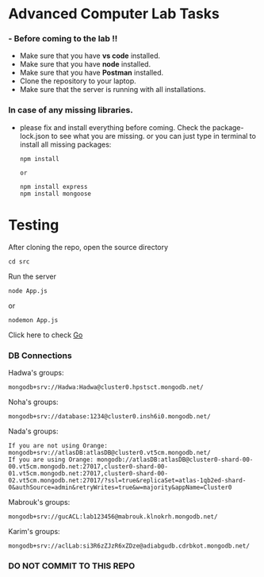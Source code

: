 # Advanced Computer Lab Tasks
### - Before coming to the lab !!
* Make sure that you have **vs code** installed.
* Make sure that you have **node** installed.
* Make sure that you have **Postman** installed.
* Clone the repository to your laptop.
* Make sure that the server is running with all installations.

### In case of any missing libraries. 
- please fix and install everything before coming. Check the package-lock.json to see what you are missing.
or you can just type in terminal to install all missing packages:
    ```
    npm install

    or
    
    npm install express
    npm install mongoose
    ```
# Testing
After cloning the repo, open the source directory

```
cd src
```

Run the server

```
node App.js
```

or

```
nodemon App.js
```

Click here to check [Go](http://localhost:8000/home)

###  DB Connections

Hadwa's groups:
 ```
 mongodb+srv://Hadwa:Hadwa@cluster0.hpstsct.mongodb.net/
 ```

Noha's groups:
 ``` 
 mongodb+srv://database:1234@cluster0.insh6i0.mongodb.net/
 ```

Nada's groups:
 ```
If you are not using Orange: mongodb+srv://atlasDB:atlasDB@cluster0.vt5cm.mongodb.net/
If you are using Orange: mongodb://atlasDB:atlasDB@cluster0-shard-00-00.vt5cm.mongodb.net:27017,cluster0-shard-00-01.vt5cm.mongodb.net:27017,cluster0-shard-00-02.vt5cm.mongodb.net:27017/?ssl=true&replicaSet=atlas-1qb2ed-shard-0&authSource=admin&retryWrites=true&w=majority&appName=Cluster0
```

Mabrouk's groups:
 ```
mongodb+srv://gucACL:lab123456@mabrouk.klnokrh.mongodb.net/
```
Karim's groups:
 ```
mongodb+srv://aclLab:si3R6zZJzR6xZDze@adiabgudb.cdrbkot.mongodb.net/
```
### **DO NOT COMMIT TO THIS REPO**

